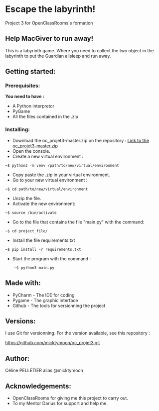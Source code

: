 # Escape the labyrinth!

Project 3 for OpenClassRooms's formation

## Help MacGiver to run away! 

This is a labyrinth game. Where you need to collect the two object in the labyrinth to put the Guardian allsleep and run away.


## Getting started:

### Prerequisites:

**You need to have :**
- A Python interpretor
- PyGame
- All the files contained in the .zip


### Installing:

* Download the oc_projet3-master.zip on the repository :
[Link to the oc_projet3-master.zip](https://github.com/micktymoon/oc_projet3.git)
* Open the console.
* Create a new virtual environment :
```
~$ python3 -m venv /path/to/new/virtual/environment
```
* Copy paste the .zip in your virtual environment. 
* Go to your new virtual environment :
```
~$ cd path/to/new/virtual/environment
```
* Unzip the file.
* Activate the new environment:
```
~$ source /bin/activate
```
* Go to the file that contains the file "main.py" with the command:
```
~$ cd project_file/
```
* Install the file requirements.txt
```
~$ pip install -r requirements.txt
```
* Start the program with the command :
```
    ~$ python3 main.py
```

## Made with:

* PyCharm - The IDE for coding
* Pygame - The graphic interface
* Github - The tools for versionning the project

## Versions:

I use Git for versionning. For the version available, see this repository :

  https://github.com/micktymoon/oc_projet3.git


## Author:

Céline PELLETIER alias @micktymoon

## Acknowledgements:

- OpenClassRooms for giving me this project to carry out.
- To my Mentor Darius for support and help me.
